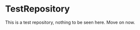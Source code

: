 TestRepository
==============

This is a test repository, nothing to be seen here. Move on now.  
 
 
   
    
   
        
                    
              
                 
                
           
        
         
         
     
     
    
  
  
 
 
 
